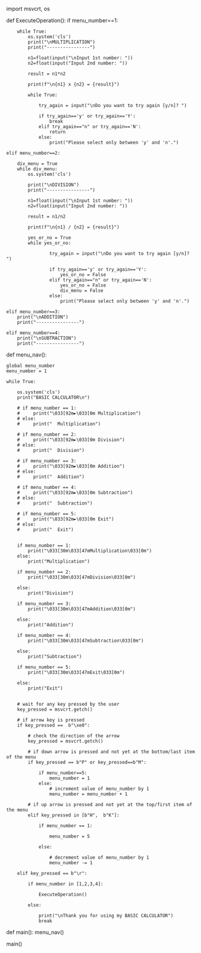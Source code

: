 import msvcrt, os

def ExecuteOperation():
    if menu_number==1:
        
        while True:
            os.system('cls')
            print("\nMULTIPLICATION")
            print("----------------")

            n1=float(input("\nInput 1st number: "))
            n2=float(input("Input 2nd number: "))

            result = n1*n2

            print(f"\n{n1} x {n2} = {result}")

            while True:

                try_again = input("\nDo you want to try again [y/n]? ") 

                if try_again=='y' or try_again=='Y':
                    break
                elif try_again=="n" or try_again=='N':
                    return
                else:
                    print("Please select only between 'y' and 'n'.")
    
    elif menu_number==2:

        div_menu = True
        while div_menu:
            os.system('cls')

            print("\nDIVISION")
            print("----------------")

            n1=float(input("\nInput 1st number: "))
            n2=float(input("Input 2nd number: "))

            result = n1/n2

            print(f"\n{n1} / {n2} = {result}")

            yes_or_no = True
            while yes_or_no:
                    
                    try_again = input("\nDo you want to try again [y/n]? ") 

                    if try_again=='y' or try_again=='Y':
                        yes_or_no = False
                    elif try_again=="n" or try_again=='N':
                        yes_or_no = False
                        div_menu = False
                    else:
                        print("Please select only between 'y' and 'n'.")
    
    elif menu_number==3:
        print("\nADDITION")
        print("----------------")
    
    elif menu_number==4:
        print("\nSUBTRACTION")
        print("----------------")

def menu_nav():

    global menu_number
    menu_number = 1

    while True:

        os.system('cls')
        print("BASIC CALCULATOR\n")

        # if menu_number == 1:
        #     print("\033[92m►\033[0m Multiplication")
        # else:
        #     print("  Multiplication")
        
        # if menu_number == 2:
        #     print("\033[92m►\033[0m Division")
        # else:
        #     print("  Division")
        
        # if menu_number == 3:
        #     print("\033[92m►\033[0m Addition")
        # else:
        #     print("  Addition")
        
        # if menu_number == 4:
        #     print("\033[92m►\033[0m Subtraction")
        # else:
        #     print("  Subtraction")
        
        # if menu_number == 5:
        #     print("\033[92m►\033[0m Exit")
        # else:
        #     print("  Exit")


        if menu_number == 1:
            print("\033[30m\033[47mMultiplication\033[0m")
        else:
            print("Multiplication")
        
        if menu_number == 2:
            print("\033[30m\033[47mDivision\033[0m")

        else:
            print("Division")
        
        if menu_number == 3:
            print("\033[30m\033[47mAddition\033[0m")

        else:
            print("Addition")
        
        if menu_number == 4:
            print("\033[30m\033[47mSubtraction\033[0m")

        else:
            print("Subtraction")
        
        if menu_number == 5:
            print("\033[30m\033[47mExit\033[0m")

        else:
            print("Exit")


        # wait for any key pressed by the user
        key_pressed = msvcrt.getch()

        # if arrow key is pressed
        if key_pressed ==  b"\xe0":

            # check the direction of the arrow
            key_pressed = msvcrt.getch()

            # if down arrow is pressed and not yet at the bottom/last item of the menu
            if key_pressed == b"P" or key_pressed==b"M":
                
                if menu_number==5:
                    menu_number = 1
                else:
                    # increment value of menu_number by 1
                    menu_number = menu_number + 1
            
            # if up arrow is pressed and not yet at the top/first item of the menu
            elif key_pressed in [b"H",  b"K"]:
                
                if menu_number == 1:
                    
                    menu_number = 5

                else:

                    # decrement value of menu_number by 1
                    menu_number -= 1
        
        elif key_pressed == b"\r":

            if menu_number in [1,2,3,4]:
                
                ExecuteOperation()
                
            else:

                print("\nThank you for using my BASIC CALCULATOR")
                break
            


    
def main():
    menu_nav()


main()

